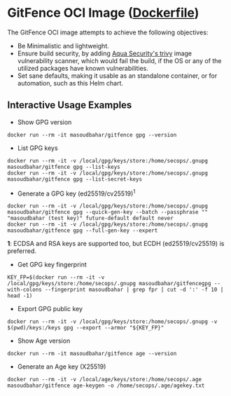 # GitFence OCI Image ([Dockerfile](https://github.com/masoudbahar/gitfence/blob/main/oci/gitfence/Dockerfile))

The GitFence OCI image attempts to achieve the following objectives:

- Be Minimalistic and lightweight.
- Ensure build security, by adding [Aqua Security's trivy](https://github.com/aquasecurity/trivy) image vulnerability scanner, which would fail the build, if the OS or any of the utilized packages have known vulnerabilities.
- Set sane defaults, making it usable as an standalone container, or for automation, such as this Helm chart.

## Interactive Usage Examples

- Show GPG version

```console
docker run --rm -it masoudbahar/gitfence gpg --version
```

- List GPG keys

```console
docker run --rm -it -v /local/gpg/keys/store:/home/secops/.gnupg masoudbahar/gitfence gpg --list-keys
docker run --rm -it -v /local/gpg/keys/store:/home/secops/.gnupg masoudbahar/gitfence gpg --list-secret-keys
```

- Generate a GPG key (ed25519/cv25519)<sup>1<sup>

```console
docker run --rm -it -v /local/gpg/keys/store:/home/secops/.gnupg masoudbahar/gitfence gpg --quick-gen-key --batch --passphrase ""  "masoudbahar (test key)" future-default default never
docker run --rm -it -v /local/gpg/keys/store:/home/secops/.gnupg masoudbahar/gitfence gpg --full-gen-key --expert
```

**1**: ECDSA and RSA keys are supported too, but ECDH (ed25519/cv25519) is preferred.

- Get GPG key fingerprint

```console
KEY_FP=$(docker run --rm -it -v /local/gpg/keys/store:/home/secops/.gnupg masoudbahar/gitfencegpg --with-colons --fingerprint masoudbahar | grep fpr | cut -d ':' -f 10 | head -1)
```

- Export GPG public key

```console
docker run --rm -it -v /local/gpg/keys/store:/home/secops/.gnupg -v $(pwd)/keys:/keys gpg --export --armor "${KEY_FP}"
```

- Show Age version

```console
docker run --rm -it masoudbahar/gitfence age --version
```

- Generate an Age key (X25519)

```console
docker run --rm -it -v /local/age/keys/store:/home/secops/.age masoudbahar/gitfence age-keygen -o /home/secops/.age/agekey.txt
```
